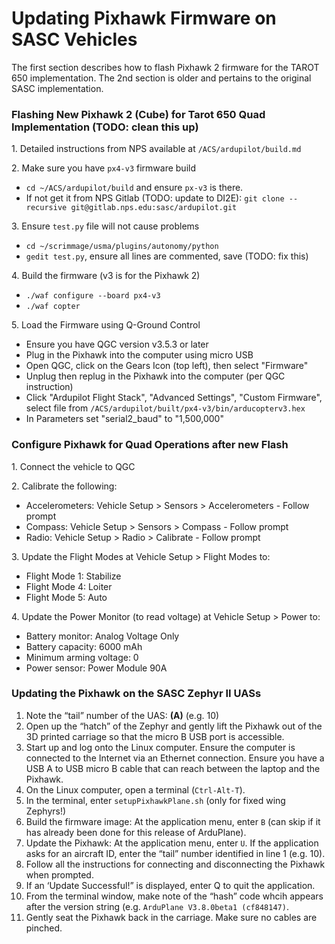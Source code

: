 # Updating Pixhawk Firmware on SASC Vehicles
The first section describes how to flash Pixhawk 2 firmware for the TAROT 650 implementation.  The 2nd section is older and pertains to the original SASC implementation.

### Flashing New Pixhawk 2 (Cube) for Tarot 650 Quad Implementation (TODO: clean this up)
1. Detailed instructions from NPS available at `/ACS/ardupilot/build.md`

2. Make sure you have `px4-v3` firmware build

  * `cd ~/ACS/ardupilot/build` and ensure `px-v3` is there.  
  * If not get it from NPS Gitlab (TODO: update to DI2E): `git clone --recursive git@gitlab.nps.edu:sasc/ardupilot.git` 

3. Ensure `test.py` file will not cause problems

  * `cd ~/scrimmage/usma/plugins/autonomy/python`   
  * `gedit test.py`, ensure all lines are commented, save (TODO: fix this)
  
4. Build the firmware (v3 is for the Pixhawk 2)

  * `./waf configure --board px4-v3`   
  * `./waf copter`

5. Load the Firmware using Q-Ground Control

  * Ensure you have QGC version v3.5.3 or later
  * Plug in the Pixhawk into the computer using micro USB
  * Open QGC, click on the Gears Icon (top left), then select "Firmware"
  * Unplug then replug in the Pixhawk into the computer (per QGC instruction)
  * Click "Ardupilot Flight Stack", "Advanced Settings", "Custom Firmware", select file from `/ACS/ardupilot/built/px4-v3/bin/arducopterv3.hex`
  * In Parameters set "serial2_baud" to "1,500,000"
  
### Configure Pixhawk for Quad Operations after new Flash
1. Connect the vehicle to QGC

2. Calibrate the following:

  * Accelerometers: Vehicle Setup > Sensors > Accelerometers - Follow prompt  
  * Compass: Vehicle Setup > Sensors > Compass - Follow prompt
  * Radio: Vehicle Setup > Radio > Calibrate - Follow prompt

3. Update the Flight Modes at Vehicle Setup > Flight Modes to:

  * Flight Mode 1: Stabilize
  * Flight Mode 4: Loiter  
  * Flight Mode 5: Auto

4. Update the Power Monitor (to read voltage) at Vehicle Setup > Power to:

  * Battery monitor: Analog Voltage Only
  * Battery capacity: 6000 mAh 
  * Minimum arming voltage: 0
  * Power sensor: Power Module 90A

### Updating the Pixhawk on the SASC Zephyr II UASs

1.	Note the “tail” number of the UAS: ____(A)____ (e.g. 10)
2.	Open up the “hatch” of the Zephyr and gently lift the Pixhawk out of the 3D printed carriage so that the micro B USB port is accessible.
3.	Start up and log onto the Linux computer.  Ensure the computer is connected to the Internet via an Ethernet connection.  Ensure you have a USB A to USB micro B cable that can reach between the laptop and the Pixhawk.
4.	On the Linux computer, open a terminal (`Ctrl-Alt-T`).
5.	In the terminal, enter `setupPixhawkPlane.sh` (only for fixed wing Zephyrs!)
6.	Build the firmware image: At the application menu, enter `B` (can skip if it has already been done for this release of ArduPlane).
7.	Update the Pixhawk:  At the application menu, enter `U`.  If the application asks for an aircraft ID, enter the “tail” number identified in line 1 (e.g. 10).
8.	Follow all the instructions for connecting and disconnecting the Pixhawk when prompted.
9.	If an ‘Update Successful!” is displayed, enter Q to quit the application.
10. From the terminal window, make note of the “hash” code whcih appears after the version string (e.g. `ArduPlane V3.8.0beta1 (cf848147)`.
11. Gently seat the Pixhawk back in the carriage.  Make sure no cables are pinched.
